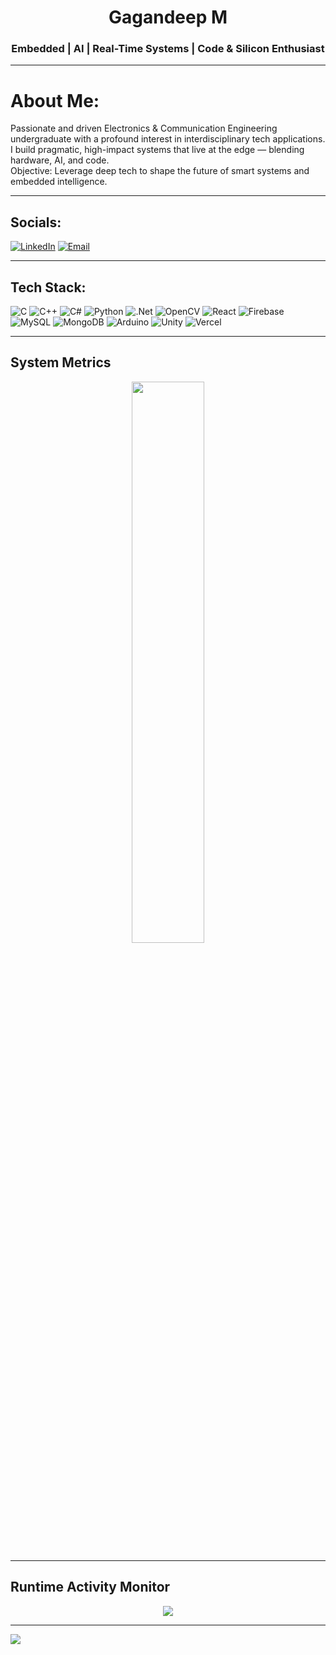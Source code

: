 <h1 align="center">Gagandeep M</h1>
<h3 align="center">Embedded | AI | Real-Time Systems | Code & Silicon Enthusiast</h3>

---

#  About Me:
 Passionate and driven Electronics & Communication Engineering undergraduate with a profound interest in interdisciplinary tech applications.  
 I build pragmatic, high-impact systems that live at the edge — blending hardware, AI, and code.  
 Objective: Leverage deep tech to shape the future of smart systems and embedded intelligence.

---

##  Socials:
[![LinkedIn](https://img.shields.io/badge/LinkedIn-%230077B5.svg?style=plastic&logo=linkedin&logoColor=white)](https://linkedin.com/in/gagandeep-m-aa44a41ab) 
[![Email](https://img.shields.io/badge/Email-D14836?style=plastic&logo=gmail&logoColor=white)](mailto:mgagan544@gmail.com) 

---

##  Tech Stack:
![C](https://img.shields.io/badge/c-%2300599C.svg?style=plastic&logo=c&logoColor=white) 
![C++](https://img.shields.io/badge/c++-%2300599C.svg?style=plastic&logo=c%2B%2B&logoColor=white) 
![C#](https://img.shields.io/badge/c%23-%23239120.svg?style=plastic&logo=csharp&logoColor=white)
![Python](https://img.shields.io/badge/python-3670A0?style=plastic&logo=python&logoColor=ffdd54) 
![.Net](https://img.shields.io/badge/.NET-5C2D91?style=plastic&logo=.net&logoColor=white) 
![OpenCV](https://img.shields.io/badge/opencv-%23white.svg?style=plastic&logo=opencv&logoColor=white) 
![React](https://img.shields.io/badge/react-%2320232a.svg?style=plastic&logo=react&logoColor=%2361DAFB) 
![Firebase](https://img.shields.io/badge/firebase-a08021?style=plastic&logo=firebase&logoColor=ffcd34) 
![MySQL](https://img.shields.io/badge/mysql-4479A1.svg?style=plastic&logo=mysql&logoColor=white) 
![MongoDB](https://img.shields.io/badge/mongodb-4EA94B.svg?style=plastic&logo=mongodb&logoColor=white)
![Arduino](https://img.shields.io/badge/arduino-00979D.svg?style=plastic&logo=arduino&logoColor=white)
![Unity](https://img.shields.io/badge/unity-%23000000.svg?style=plastic&logo=unity&logoColor=white)
![Vercel](https://img.shields.io/badge/vercel-%23000000.svg?style=plastic&logo=vercel&logoColor=white)

---

##  System Metrics

<p align="center">

  <img src="https://github-readme-stats.vercel.app/api/top-langs/?username=mgagan544&layout=compact&theme=tokyonight&hide_border=false" width="48%" />
</p>

---

## Runtime Activity Monitor
<p align="center">
  <img src="https://github-readme-streak-stats.herokuapp.com/?user=mgagan544&theme=tokyonight&hide_border=false" />
</p>

---

[![](https://visitcount.itsvg.in/api?id=mgagan544&icon=0&color=6)](https://visitcount.itsvg.in)

<!-- Engineered by Gagandeep M | Profile layout assisted by ChatGPT in J.A.R.V.I.S. mode -->
